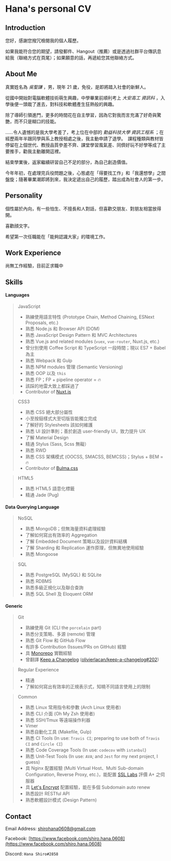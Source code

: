 Hana's personal CV
==================

Introduction
------------

您好，感謝您撥冗檢閱我的個人履歷。

如果我能符合您的期望，請發郵件、Hangout（推薦）或是透過社群平台傳訊息給我（聯絡方式在頁尾）；如果願意的話，再遞給您其他聯絡方式。

About Me
--------

真實姓名為 _吳聖謙_ ，男，現年 21 歲，免役，是即將踏入社會的新鮮人。

從國中開始對電腦軟體技術萌生興趣，中學畢業前順利考上 _大安高工 資訊科_ ，入學後便一頭栽了進去，對科技和軟體產生狂熱般的興趣。

除了導師引領進門，更多的時間花在自主學習，因為它對我而言充滿了好奇與驚艷，而不只是糊口的技能。

……令人遺憾的是我大學考差了，考上位在中部的 _勤益科技大學 資訊工程系_ ；在經歷兩年半跟同學與系上教授相處之後，我主動申請了退學。　課程種類與教材皆停留在上個世代、教授品質參差不齊、課堂學習風氣差、同儕好玩不好學等成了主要推手，勸我主動離開這裡。

結束學業後，返家繼續研習自己不足的部分，為自己創造價值。

今年年初，在處理完兵役問題之後，心態處在「得要找工作」和「我還想學」之間盤旋；隨著畢業潮即將到來，我決定遞出自己的履歷，踏出成為社會人的第一步。

Personality
-----------

個性屬於內向，有一些怕生、不擅長和人對話，但喜歡交朋友、對朋友相當放得開。

喜歡顔文字。

希望第一次任職能在「能夠認識大家」的環境工作。

Work Experience
---------------

尚無工作經驗，目前正求職中

Skills
------

#### Languages

> JavaScript
>
> - 熟練使用語言特性 (Prototype Chain, Method Chaining, ESNext Proposals, etc.)
> - 熟悉 Node.js 和 Browser API (DOM)
> - 熟悉 JavaScript Design Pattern 和 MVC Architectures
> - 熟悉 Vue.js and related modules (`vuex`, `vue-router`, Nuxt.js, etc.)
> - 曾分別使用 Coffee Script 和 TypeScript 一段時間；現以 ES7 + Babel 為主
> - 熟悉 Webpack 和 Gulp
> - 熟悉 NPM modules 管理 (Semantic Versioning)
> - 熟悉 OOP 以及 `this`
> - 熟悉 FP；FP + pipeline operator = :fire:
> - 該踩的地雷大致上都踩過了
> - Contributor of [Nuxt.js](https://github.com/nuxt/nuxt.js)

> CSS3
>
> - 熟悉 CSS 絕大部分屬性
> - 小至按鈕樣式大至切版皆能獨立完成
> - 了解好的 Stylesheets 該如何維護
> - 熟悉 UI 設計準則；善於創造 user-friendly UI，致力提升 UX
> - 了解 Material Design
> - 精通 Stylus (Sass, Scss 無礙）
> - 熟悉 RWD
> - 熟悉 CSS 架構模式 (OOCSS, SMACSS, BEMCSS)；Stylus + BEM = :fire:
> - Contributor of [Bulma.css](https://github.com/jgthms/bulma)

> HTML5
>
> - 熟悉 HTML5 語意化標籤
> - 精通 Jade (Pug)

#### Data Querying Language

> NoSQL
>
> - 熟悉 MongoDB；但無海量資料處理經驗
> - 了解如何寫出有效率的 Aggregation
> - 了解 Embedded Document 策略以及設計資料結構
> - 了解 Sharding 和 Replication 運作原理，但無異地使用經驗
> - 熟悉 Mongoose

> SQL
>
> - 熟悉 PostgreSQL (MySQL) 和 SQLite
> - 熟悉 RDBMS
> - 熟悉多級正規化以及聯合查詢
> - 熟悉 SQL Shell 及 Eloquent ORM

#### Generic

> Git
>
> - 熟練使用 Git (CLI the `porcelain` part)
> - 熟悉分支策略、多源 (remote) 管理
> - 熟悉 Git Flow 和 GitHub Flow
> - 有許多 Contribution (Issues/PRs on GitHub) 經驗
> - 具 [Monorepo](https://github.com/babel/babel/blob/master/doc/design/monorepo.md) 實戰經驗
> - 曾翻譯 [Keep a Changelog](https://keepachangelog.com/zh-TW/1.0.0/) ([olivierlacan/keep-a-changelog#202](olivierlacan/keep-a-changelog/pull/202))

> Regular Experience
>
> - 精通
> - 了解如何寫出有效率的正規表示式，知曉不同語言使用上的限制

> Common
>
> - 熟悉 Linux 常用指令和參數 (Arch Linux 使用者)
> - 熟悉 CLI 介面 (Oh My Zsh 使用者)
> - 熟悉 SSH/Tmux 等遠端操作利器
> - Vimer
> - 熟悉自動化工具 (Makefile, Gulp)
> - 熟悉 CI Tools (In use: `Travis CI`; preparing to use both of `Travis CI` and `Circle CI`)
> - 熟悉 Code Coverage Tools (In use: `codecov` with `istanbul`)
> - 熟悉 Unit-Test Tools (In use: `AVA`; and `Jest` for my next project, I guess)
> - 具 Nginx 配置經驗 (Multi Virtual Host、Multi Sub-domain Configuration, Reverse Proxy, etc.)，能配置 [SSL Labs](https://www.ssllabs.com/) 評價 A+ 之伺服器
> - 具 [Let's Encrypt](https://letsencrypt.org) 配置經驗，能在多個 Subdomain auto renew
> - 熟悉設計 RESTful API
> - 熟悉軟體設計模式 (Design Pattern)

Contact
-------

Email Address: [shirohana0608@gmail.com](mailto:shirohana0608@gmail.com)

Facebook: [https://www.facebook.com/shiro.hana.0608](https://www.facebook.com/shiro.hana.0608)

Discord: `Hana Shiro#2858`
